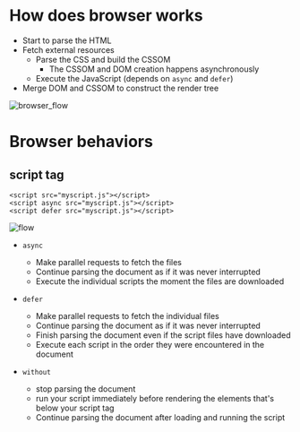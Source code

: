 # How does browser works
* Start to parse the HTML
* Fetch external resources
  * Parse the CSS and build the CSSOM
    * The CSSOM and DOM creation happens asynchronously 
  * Execute the JavaScript (depends on `async` and `defer`)
* Merge DOM and CSSOM to construct the render tree

![browser_flow](https://miro.medium.com/max/936/1*srfAe9f1ryMc3qoMOASmhg.png)

# Browser behaviors
## script tag
```
<script src="myscript.js"></script>
<script async src="myscript.js"></script>
<script defer src="myscript.js"></script>
```

![flow](https://i.stack.imgur.com/wfL82.png)

* `async`
  * Make parallel requests to fetch the files
  * Continue parsing the document as if it was never interrupted
  * Execute the individual scripts the moment the files are downloaded

* `defer`
  * Make parallel requests to fetch the individual files
  * Continue parsing the document as if it was never interrupted
  * Finish parsing the document even if the script files have downloaded
  * Execute each script in the order they were encountered in the document

* `without`
  * stop parsing the document
  * run your script immediately before rendering the elements that's below your script tag
  * Continue parsing the document after loading and running the script


